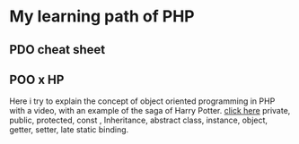 # My learning path of PHP
## PDO cheat sheet
## POO x HP
Here i try to explain the concept of object oriented programming in PHP with a video, with an example of the saga of Harry Potter.
[click here](https://youtu.be/wnp66slJY0A)
private, public, protected, const , Inheritance, abstract class, instance, object, getter, setter, late static binding.

